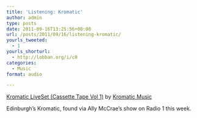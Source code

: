 ```yaml
---
title: 'Listening: Kromatic'
author: admin
type: posts
date: 2011-09-16T13:25:56+00:00
url: /posts/2011/09/16/listening-kromatic/
yourls_tweeted:
  - 1
yourls_shorturl:
  - http://lobban.org/i/c0
categories:
  - Music
format: audio

---
```

<span><a href="http://soundcloud.com/kromatic-music/kromatic-liveset-cassette-tape">Kromatic LiveSet (Cassette Tape Vol 1)</a> by <a href="http://soundcloud.com/kromatic-music">Kromatic Music</a></span> 

Edinburgh&#8217;s Kromatic, found via Ally McCrae&#8217;s show on Radio 1 this week.